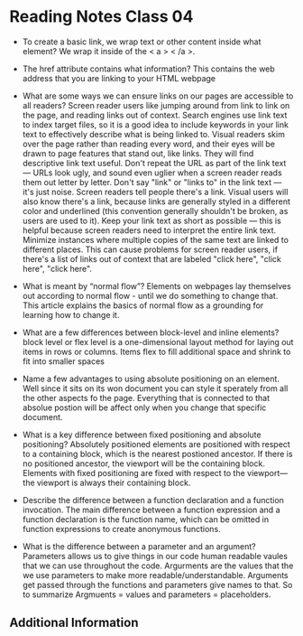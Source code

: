 # Reading Notes Class 04


- To create a basic link, we wrap text or other content inside what element? We wrap it inside of the < a > < /a >.
- The href attribute contains what information? This contains the web address that you are linking to your HTML webpage
- What are some ways we can ensure links on our pages are accessible to all readers?
  Screen reader users like jumping around from link to link on the page, and reading links out of context.
Search engines use link text to index target files, so it is a good idea to include keywords in your link text to effectively describe what is being linked to.
Visual readers skim over the page rather than reading every word, and their eyes will be drawn to page features that stand out, like links. They will find descriptive link text useful. 
  Don't repeat the URL as part of the link text — URLs look ugly, and sound even uglier when a screen reader reads them out letter by letter.
Don't say "link" or "links to" in the link text — it's just noise. Screen readers tell people there's a link. Visual users will also know there's a link, because links are generally styled in a different color and underlined (this convention generally shouldn't be broken, as users are used to it).
Keep your link text as short as possible — this is helpful because screen readers need to interpret the entire link text.
Minimize instances where multiple copies of the same text are linked to different places. This can cause problems for screen reader users, if there's a list of links out of context that are labeled "click here", "click here", "click here".

- What is meant by “normal flow”? Elements on webpages lay themselves out according to normal flow - until we do something to change that. This article explains the basics of normal flow as a grounding for learning how to change it.
- What are a few differences between block-level and inline elements? block level or flex level is a one-dimensional layout method for laying out items in rows or columns. Items flex to fill additional space and shrink to fit into smaller spaces

- Name a few advantages to using absolute positioning on an element. Well since it sits on its won document you can style it sperately from all the other aspects fo the page. Everything that is connected to that absolue postion will be affect only when you change that specific document.
- What is a key difference between fixed positioning and absolute positioning? Absolutely positioned elements are positioned with respect to a containing block, which is the nearest postioned ancestor. If there is no positioned ancestor, the viewport will be the containing block. Elements with fixed positioning are fixed with respect to the viewport—the viewport is always their containing block.

- Describe the difference between a function declaration and a function invocation. The main difference between a function expression and a function declaration is the function name, which can be omitted in function expressions to create anonymous functions.
- What is the difference between a parameter and an argument?
  Parameters allows us to give things in our code human readable vaules that we can use throughout the code. Argurments are the values that the we use parameters to make more readable/understandable. Arguments get passed through the functions and parameters give names to that. So to summarize Argmuents = values and parameters = placeholders.



## Additional Information


